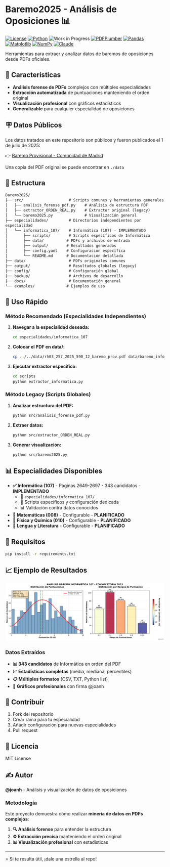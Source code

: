 # Baremo2025 - Análisis de Oposiciones 📊

[![License](https://img.shields.io/badge/license-MIT-blue.svg)](https://opensource.org/licenses/MIT)
[![Python](https://img.shields.io/badge/python-3.8%2B-blue.svg)](https://www.python.org/)
![Work in Progress](https://img.shields.io/badge/status-work%20in%20progress-orange.svg)
[![PDFPlumber](https://img.shields.io/badge/pdfplumber-0.7%2B-green.svg)](https://github.com/jsvine/pdfplumber)
[![Pandas](https://img.shields.io/badge/pandas-1.3%2B-150458.svg)](https://pandas.pydata.org/)
[![Matplotlib](https://img.shields.io/badge/matplotlib-3.5%2B-11557c.svg)](https://matplotlib.org/)
[![NumPy](https://img.shields.io/badge/numpy-1.21%2B-013243.svg)](https://numpy.org/)
[![Claude](https://img.shields.io/badge/AI_Assistant-Claude_Sonnet_4.0-8A2BE2.svg)](https://www.anthropic.com/claude)

Herramientas para extraer y analizar datos de baremos de oposiciones desde PDFs oficiales.

## 🎯 Características

- **Análisis forense de PDFs** complejos con múltiples especialidades
- **Extracción automatizada** de puntuaciones manteniendo el orden original  
- **Visualización profesional** con gráficos estadísticos
- **Generalizable** para cualquier especialidad de oposiciones

## 🪧 Datos Públicos

Los datos tratados en este repositorio son públicos y fueron publicados el 1 de julio de 2025:

👉 [Baremo Provisional - Comunidad de Madrid](https://www.comunidad.madrid/sites/default/files/doc/educacion/rh03/rh03_257_2025_590_12_baremo_prov.pdf)

Una copia del PDF original se puede encontrar en `./data`

## 📁 Estructura

```
Baremo2025/
├── src/                    # Scripts comunes y herramientas generales
│   ├── analisis_forense_pdf.py    # Análisis de estructura PDF
│   ├── extractor_ORDEN_REAL.py    # Extractor original (legacy)
│   └── baremo2025.py              # Visualización general
├── especialidades/         # Directorios independientes por especialidad
│   └── informatica_107/    # Informática (107) - IMPLEMENTADO
│       ├── scripts/        # Scripts específicos de Informática
│       ├── data/          # PDFs y archivos de entrada
│       ├── output/        # Resultados generados
│       ├── config.yaml    # Configuración específica
│       └── README.md      # Documentación detallada
├── data/                   # PDFs originales comunes
├── output/                 # Resultados globales (legacy)
├── config/                 # Configuración global
├── backup/                 # Archivos de desarrollo
├── docs/                   # Documentación general
└── examples/              # Ejemplos de uso
```

## 🚀 Uso Rápido

### Método Recomendado (Especialidades Independientes)

1. **Navegar a la especialidad deseada:**
   ```bash
   cd especialidades/informatica_107
   ```

2. **Colocar el PDF en data/:**
   ```bash
   cp ../../data/rh03_257_2025_590_12_baremo_prov.pdf data/baremo_informatica_107_2025.pdf
   ```

3. **Ejecutar extractor específico:**
   ```bash
   cd scripts
   python extractor_informatica.py
   ```

### Método Legacy (Scripts Globales)

1. **Analizar estructura del PDF:**
   ```bash
   python src/analisis_forense_pdf.py
   ```

2. **Extraer datos:**
   ```bash  
   python src/extractor_ORDEN_REAL.py
   ```

3. **Generar visualización:**
   ```bash
   python src/baremo2025.py
   ```

## 📊 Especialidades Disponibles

- **✅ Informática (107)** - Páginas 2649-2697 - 343 candidatos - **IMPLEMENTADO**
  - 📁 `especialidades/informatica_107/`
  - 🔧 Scripts específicos y configuración dedicada
  - 📊 Validación contra datos conocidos
- **🔧 Matemáticas (008)** - Configurable - **PLANIFICADO**
- **🔧 Física y Química (010)** - Configurable - **PLANIFICADO**
- **🔧 Lengua y Literatura** - Configurable - **PLANIFICADO**

## 🔧 Requisitos

```bash
pip install -r requirements.txt
```

## 📈 Ejemplo de Resultados

![Análisis Informática 2025](output/baremo_informatica_107_2025.png)

### Datos Extraídos

- **📊 343 candidatos** de Informática en orden del PDF
- **📈 Estadísticas completas** (media, mediana, percentiles)
- **📋 Múltiples formatos** (CSV, TXT, Python list)
- **🎨 Gráficos profesionales** con firma @joanh

## 🤝 Contribuir

1. Fork del repositorio
2. Crear rama para tu especialidad
3. Añadir configuración para nuevas especialidades
4. Pull request

## 📝 Licencia

MIT License

## ✍️ Autor

**@joanh** - Análisis y visualización de datos de oposiciones

### Metodología

Este proyecto demuestra cómo realizar **minería de datos en PDFs complejos**:

1. **🔍 Análisis forense** para entender la estructura
2. **⚙️ Extracción precisa** manteniendo el orden original
3. **📊 Visualización profesional** con estadísticas

---
⭐ Si te resulta útil, ¡dale una estrella al repo!
